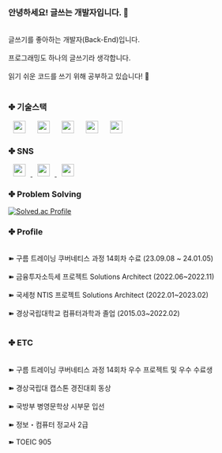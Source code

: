 ### 안녕하세요! 글쓰는 개발자입니다. 👋

<p align="left">
	<br> 글쓰기를 좋아하는 개발자(Back-End)입니다.</br>
	<br> 프로그래밍도 하나의 글쓰기라 생각합니다.</br>
	<br> 읽기 쉬운 코드를 쓰기 위해 공부하고 있습니다! 🧐</br><br/>
</p>

### ✤ 기술스택
<div align="left">
	<img src="https://img.shields.io/badge/-JAVA-orange" 
	     style="height : 25px; margin-left : 10px; margin-right : 10px;"/>
	<img src="https://img.shields.io/badge/-Python-9cf"
	     style="height : 25px; margin-left : 10px; margin-right : 10px;"/>
	<img src="https://img.shields.io/badge/-Spring-brightgreen"
	     style="height : 25px; margin-left : 10px; margin-right : 10px;"/>
	<img src="https://img.shields.io/badge/-SpringBoot-brightgreen" 
	     style="height : 25px; margin-left : 10px; margin-right : 10px;"/>
	<img src="https://img.shields.io/badge/-JPA-blue" 
	     style="height : 25px; margin-left : 10px; margin-right : 10px;"/>
	<br/>
</div>

### ✤ SNS
<div align="left">
	<a href="https://lordofkangs.tistory.com/">
	    <img 
		src="http://img.shields.io/badge/-Tistory-orange?style=flat&logo=Tistory&link=https://lordofkangs.tistory.com/"
		style="height : 25px; margin-left : 10px; margin-right : 10px;  "/>
	</a>
	<a href="https://www.instagram.com/book_mingu/">
	    <img 
		src="http://img.shields.io/badge/-Instagram-white?style=flat&logo=Instagram&link=https://instagram.com/book_mingu/"
		style="height : 25px; margin-left : 10px; margin-right : 10px;"/>
	</a>
	<a href="https://blog.naver.com/lordofkangs">
	    <img 
		src="http://img.shields.io/badge/-NaverBlog-white?style=flat&logo=Naver&link=https://blog.naver.com/lordofkangs"
		style="height : 25px; margin-left : 10px; margin-right : 10px;"/>
	</a>
	<br/>
</div>

### ✤ Problem Solving
[![Solved.ac Profile](http://mazassumnida.wtf/api/v2/generate_badge?boj=lordofkangs)](https://solved.ac/lordofkangs/)

### ✤ Profile
<p align="left">
	<br> ➽ 구름 트레이닝 쿠버네티스 과정 14회차 수료 (23.09.08 ~ 24.01.05) </br>
	<br> ➽ 금융투자소득세 프로젝트 Solutions Architect (2022.06~2022.11)</br>
 	<br> ➽ 국세청 NTIS 프로젝트 Solutions Architect (2022.01~2023.02)</br>
  	<br> ➽ 경상국립대학교 컴퓨터과학과 졸업 (2015.03~2022.02)</br>
	<br/>
</p>

### ✤ ETC
<p align="left">
	<br> ➽ 구름 트레이닝 쿠버네티스 과정 14회차 우수 프로젝트 및 우수 수료생 </br>
	<br> ➽ 경상국립대 캡스톤 경진대회 동상 </br>
	<br> ➽ 국방부 병영문학상 시부문 입선 </br>
 	<br> ➽ 정보・컴퓨터 정교사 2급 </br>
	<br> ➽ TOEIC 905 </br>
	<br/>
</p>






<!--
**mgKang3646/mgkang3646** is a ✨ _special_ ✨ repository because its `README.md` (this file) appears on your GitHub profile.

Here are some ideas to get you started:

- 🔭 I’m currently working on ...
- 🌱 I’m currently learning ...
- 👯 I’m looking to collaborate on ...
- 🤔 I’m looking for help with ...
- 💬 Ask me about ...
- 📫 How to reach me: ...
- 😄 Pronouns: ...
- ⚡ Fun fact: ...
-->
